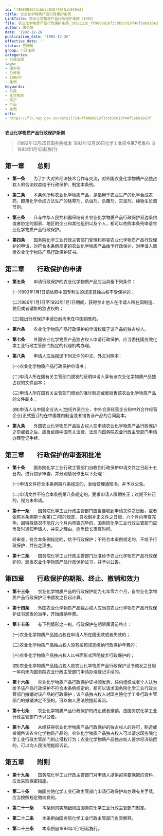 ```yaml
---
id: ff8080816f3cbb3c016f40f5ab910e3f
title: 农业化学物质产品行政保护条例
LinkTitle: 农业化学物质产品行政保护条例（1992）
file: 农业化学物质产品行政保护条例_19921226_ff8080816f3cbb3c016f40f5ab910e3f.docx
author: 国务院
date: '1992-12-26'
publication_date: '1992-12-26'
effective_date: ''
status: 已修改
group: 行政法规
categories:
- 行政法规
tags:
- 国务院
- 已修改
- 1992年
- 条例
keywords:
- 行政
- 化学物质
- 保护
- 产品
- 条例
urls:
- https://flk.npc.gov.cn/detail?id=ff8080816f3cbb3c016f40f5ab910e3f
---
```


**农业化学物质产品行政保护条例**

> (1992年12月25日国务院批准 1992年12月26日化学工业部令第7号发布 自1993年1月1日起施行)

## 第一章　　总则

- **第一条**　　为了扩大对外经济技术合作与交流，对外国农业化学物质产品独占权人的合法权益给予行政保护，制定本条例。

- **第二条**　　本条例所称农业化学物质产品，是指用于农业生产的化学合成农药，即用化学合成方法生产的除草剂、杀虫剂、杀菌剂、灭鼠剂、植物生长调节剂。

- **第三条**　　凡与中华人民共和国缔结有关农业化学物质产品行政保护双边条约或者协定的国家、地区的企业和其他组织以及个人，都可以依照本条例申请农业化学物质产品行政保护。

- **第四条**　　国务院化学工业行政主管部门受理和审查农业化学物质产品行政保护的申请，对符合本条例规定的农业化学物质产品给予行政保护，对申请人颁发农业化学物质产品行政保护证书。

## 第二章　　行政保护的申请

- **第五条**　　申请行政保护的农业化学物质产品应当具备下列条件：

  (一)1993年1月1日前依照中国专利法的规定其独占权不受保护的；

  (二)1986年1月1日至1993年1月1日期间，获得禁止他人在申请人所在国制造、使用或者销售的独占权的；

  (三)提出行政保护申请日前尚未在中国销售的。

- **第六条**　　农业化学物质产品行政保护的申请权属于该产品的独占权人。

- **第七条**　　外国农业化学物质产品独占权人申请行政保护，应当委托国务院化学工业行政主管部门指定的代理机构办理。

- **第八条**　　申请人应当报送下列文件的中文、外文对照本：

  (一)农业化学物质产品行政保护申请书；

  (二)申请人所在国有关主管部门颁发的证明申请人享有该农业化学物质产品独占权的文件副本；

  (三)申请人所在国有关主管部门颁发的准许制造或者销售该农业化学物质产品的文件副本；

  (四)申请人与中国企业法人(包括外资企业、中外合资经营企业和中外合作经营企业)正式签订的在中国境内制造或者销售该产品的合同副本。

- **第九条**　　外国农业化学物质产品独占权人在申请农业化学物质产品行政保护之前或者之后，应当依照中国有关法律、法规向国务院农业行政主管部门申请办理登记手续。

## 第三章　　行政保护的审查和批准

- **第十条**　　国务院化学工业行政主管部门自收到行政保护申请文件之日起十五日内，进行初步审查，并分别情况作出以下处理：

  (一)申请文件符合本条例第八条规定的，发给受理通知书，并予以公告。

  (二)申请文件不符合本条例第八条规定的，要求申请人限期补正；过期不补正的，视为未申请。

- **第十一条**　　国务院化学工业行政主管部门应当自收到申请文件之日起，或者依照本条例第十条第(二)项的规定，自收到补正文件之日起，六个月内审查完毕。因特殊情况不能在六个月内审查完毕的，国务院化学工业行政主管部门应当及时通知申请人，并告之理由，适当延长审查时间。

  经审查，符合本条例规定的，给予行政保护；不符合本条例规定的，不给予行政保护，并告之理由。

- **第十二条**　　国务院化学工业行政主管部门批准给予农业化学物质产品行政保护的，颁发农业化学物质产品行政保护证书，并予以公告。

## 第四章　　行政保护的期限、终止、撤销和效力

- **第十三条**　　农业化学物质产品的行政保护期为七年零六个月，自农业化学物质产品行政保护证书颁发之日起计算。

- **第十四条**　　外国农业化学物质产品独占权人应当自农业化学物质产品行政保护证书颁发的当年，开始缴纳年费。

- **第十五条**　　有下列情形之一的，行政保护在期限届满前终止：

  (一)农业化学物质产品独占权在申请人所在国无效或者失效的；

  (二)农业化学物质产品独占权人没有按照规定缴纳行政保护年费的；

  (三)农业化学物质产品独占权人以书面形式声明放弃行政保护的；

  (四)农业化学物质产品独占权人自农业化学物质产品行政保护证书颁发之日起一年内未向国务院农业行政主管部门申请办理登记手续的。

- **第十六条**　　农业化学物质产品行政保护证书颁发后，任何组织或者个人认为给予该产品行政保护不符合本条例规定的，都可以请求国务院化学工业行政主管部门撤销对该产品的行政保护；该产品独占权人对国务院化学工业行政主管部门的撤销决定不服的，可以向人民法院提起诉讼。

- **第十七条**　　农业化学物质产品行政保护的终止或者撤销，由国务院化学工业行政主管部门予以公告。

- **第十八条**　　未经获得农业化学物质产品行政保护的独占权人的许可，制造或者销售该农业化学物质产品的，农业化学物质产品独占权人可以请求国务院化学工业行政主管部门制止侵权行为；农业化学物质产品独占权人要求经济赔偿的，可以向人民法院提起诉讼。

## 第五章　　附则

- **第十九条**　　国务院化学工业行政主管部门对申请人提供的需要保密的资料，应当采取保密措施。

- **第二十条**　　向国务院化学工业行政主管部门申请行政保护和办理有关手续，应当按照规定缴纳费用。

- **第二十一条**　　本条例的实施细则由国务院化学工业行政主管部门制定。

- **第二十二条**　　本条例由国务院化学工业行政主管部门负责解释。

- **第二十三条**　　本条例自1993年1月1日起施行。
